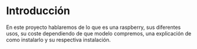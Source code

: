 # Introducción

En este proyecto hablaremos de lo que es una raspberry, sus diferentes usos, su coste dependiendo de que modelo compremos, una explicación de como instalarlo y su respectiva instalación.
